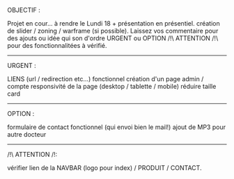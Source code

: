 OBJECTIF :

Projet en cour... à rendre le Lundi 18 + présentation en présentiel.
création de slider / zoning / warframe (si possible).
Laissez vos commentaire pour des ajouts ou idée qui son d'ordre URGENT ou OPTION
/!\ ATTENTION /!\ pour des fonctionnalitées à vérifié.

--------------------------------------------------------------------------------------------
URGENT :

LIENS (url / redirection etc...) fonctionnel
création d'un page admin / compte
responsivité de la page (desktop / tablette / mobile)
réduire taille card

--------------------------------------------------------------------------------------------
OPTION :

formulaire de contact fonctionnel (qui envoi bien le mail!)
ajout de MP3 pour autre docteur

--------------------------------------------------------------------------------------------
/!\ ATTENTION /!\:

vérifier lien de la NAVBAR (logo pour index) / PRODUIT / CONTACT.